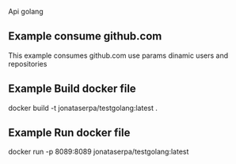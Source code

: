 Api golang

## Example consume github.com
This example consumes github.com use params dinamic users and repositories 

## Example Build docker file
docker build -t jonataserpa/testgolang:latest .

## Example Run docker file
docker run -p 8089:8089 jonataserpa/testgolang:latest